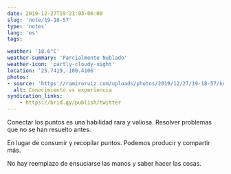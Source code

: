 ```yaml
---
date: 2019-12-27T19:21:03-06:00
slug: 'note/19-18-57'
type: 'notes'
lang: 'es'
tags:

weather: '18.6°C'
weather-summary: 'Parcialmente Nublado'
weather-icon: 'partly-cloudy-night'
location: '25.7419,-100.4106'
photos:
- source: 'https://ramiroruiz.com/uploads/photos/2019/12/27/19-18-57/knowledge-vs-experience.jpeg'
  alt: Conocimiento vs experiencia
syndication_links:
    - https://brid.gy/publish/twitter
---
```

Conectar los puntos es una habilidad rara y valiosa. Resolver problemas que no se han resuelto antes. 

En lugar de consumir y recopilar puntos. Podemos producir y compartir más.

No hay reemplazo de ensuciarse las manos y saber hacer las cosas.
